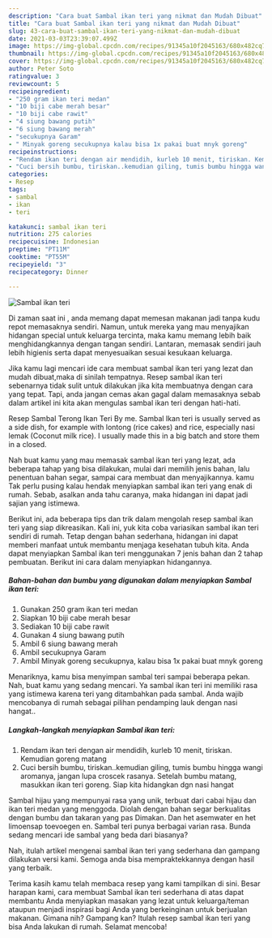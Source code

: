 ```yaml
---
description: "Cara buat Sambal ikan teri yang nikmat dan Mudah Dibuat"
title: "Cara buat Sambal ikan teri yang nikmat dan Mudah Dibuat"
slug: 43-cara-buat-sambal-ikan-teri-yang-nikmat-dan-mudah-dibuat
date: 2021-03-03T23:39:07.499Z
image: https://img-global.cpcdn.com/recipes/91345a10f2045163/680x482cq70/sambal-ikan-teri-foto-resep-utama.jpg
thumbnail: https://img-global.cpcdn.com/recipes/91345a10f2045163/680x482cq70/sambal-ikan-teri-foto-resep-utama.jpg
cover: https://img-global.cpcdn.com/recipes/91345a10f2045163/680x482cq70/sambal-ikan-teri-foto-resep-utama.jpg
author: Peter Soto
ratingvalue: 3
reviewcount: 5
recipeingredient:
- "250 gram ikan teri medan"
- "10 biji cabe merah besar"
- "10 biji cabe rawit"
- "4 siung bawang putih"
- "6 siung bawang merah"
- "secukupnya Garam"
- " Minyak goreng secukupnya kalau bisa 1x pakai buat mnyk goreng"
recipeinstructions:
- "Rendam ikan teri dengan air mendidih, kurleb 10 menit, tiriskan. Kemudian goreng matang"
- "Cuci bersih bumbu, tiriskan..kemudian giling, tumis bumbu hingga wangi aromanya, jangan lupa croscek rasanya. Setelah bumbu matang, masukkan ikan teri goreng. Siap kita hidangkan dgn nasi hangat"
categories:
- Resep
tags:
- sambal
- ikan
- teri

katakunci: sambal ikan teri 
nutrition: 275 calories
recipecuisine: Indonesian
preptime: "PT11M"
cooktime: "PT55M"
recipeyield: "3"
recipecategory: Dinner

---
```



![Sambal ikan teri](https://img-global.cpcdn.com/recipes/91345a10f2045163/680x482cq70/sambal-ikan-teri-foto-resep-utama.jpg)

Di zaman  saat ini , anda memang dapat memesan makanan jadi tanpa kudu repot memasaknya sendiri. Namun, untuk mereka yang mau menyajikan hidangan special untuk keluarga tercinta, maka kamu memang lebih baik menghidangkannya dengan tangan sendiri. Lantaran, memasak sendiri jauh lebih higienis serta dapat menyesuaikan sesuai kesukaan keluarga.

Jika kamu lagi mencari ide cara membuat sambal ikan teri yang lezat dan mudah dibuat,maka di sinilah tempatnya. Resep sambal ikan teri  sebenarnya tidak sulit untuk dilakukan jika kita membuatnya dengan cara yang tepat. Tapi, anda jangan cemas akan gagal dalam memasaknya 
sebab dalam artikel ini kita akan mengulas sambal ikan teri dengan hati-hati.  

Resep Sambal Terong Ikan Teri By me. Sambal Ikan teri is usually served as a side dish, for example with lontong (rice cakes) and rice, especially nasi lemak (Coconut milk rice). I usually made this in a big batch and store them in a closed.

Nah buat kamu yang mau memasak sambal ikan teri yang lezat, ada beberapa tahap yang bisa dilakukan, mulai dari memilih jenis bahan, lalu penentuan bahan segar, sampai cara membuat dan menyajikannya. kamu Tak perlu pusing kalau hendak menyiapkan sambal ikan teri yang enak di rumah. Sebab, asalkan anda  tahu caranya, maka hidangan ini dapat jadi sajian yang istimewa.

Berikut ini, ada beberapa tips dan trik dalam mengolah resep sambal ikan teri yang siap dikreasikan. Kali ini, yuk kita coba variasikan sambal ikan teri sendiri di rumah. Tetap dengan bahan sederhana, hidangan ini dapat memberi manfaat untuk membantu menjaga kesehatan tubuh kita. Anda dapat menyiapkan Sambal ikan teri menggunakan 7 jenis bahan dan 2 tahap pembuatan. Berikut ini cara dalam menyiapkan hidangannya.

<!--inarticleads1-->

##### Bahan-bahan dan bumbu yang digunakan dalam menyiapkan Sambal ikan teri:

1. Gunakan 250 gram ikan teri medan
1. Siapkan 10 biji cabe merah besar
1. Sediakan 10 biji cabe rawit
1. Gunakan 4 siung bawang putih
1. Ambil 6 siung bawang merah
1. Ambil secukupnya Garam
1. Ambil  Minyak goreng secukupnya, kalau bisa 1x pakai buat mnyk goreng


Menariknya, kamu bisa menyimpan sambal teri sampai beberapa pekan. Nah, buat kamu yang sedang mencari. Ya sambal ikan teri ini memiliki rasa yang istimewa karena teri yang ditambahkan pada sambal. Anda wajib mencobanya di rumah sebagai pilihan pendamping lauk dengan nasi hangat.. 

<!--inarticleads2-->

##### Langkah-langkah menyiapkan Sambal ikan teri:

1. Rendam ikan teri dengan air mendidih, kurleb 10 menit, tiriskan. Kemudian goreng matang
1. Cuci bersih bumbu, tiriskan..kemudian giling, tumis bumbu hingga wangi aromanya, jangan lupa croscek rasanya. Setelah bumbu matang, masukkan ikan teri goreng. Siap kita hidangkan dgn nasi hangat


Sambal hijau yang mempunyai rasa yang unik, terbuat dari cabai hijau dan ikan teri medan yang menggoda. Diolah dengan bahan segar berkualitas dengan bumbu dan takaran yang pas Dimakan. Dan het asemwater en het limoensap toevoegen en. Sambal teri punya berbagai varian rasa. Bunda sedang mencari ide sambal yang beda dari biasanya? 

Nah, itulah artikel mengenai  sambal ikan teri  yang sederhana dan gampang dilakukan versi kami. Semoga anda bisa mempraktekkannya dengan hasil yang terbaik. 

Terima kasih kamu telah membaca resep yang kami tampilkan di sini. Besar harapan kami, cara membuat  Sambal ikan teri sederhana di atas dapat membantu Anda menyiapkan masakan yang lezat untuk keluarga/teman ataupun menjadi inspirasi bagi Anda yang berkeinginan untuk berjualan makanan. Gimana nih? Gampang kan? Itulah resep sambal ikan teri yang bisa Anda lakukan di rumah. Selamat mencoba!

